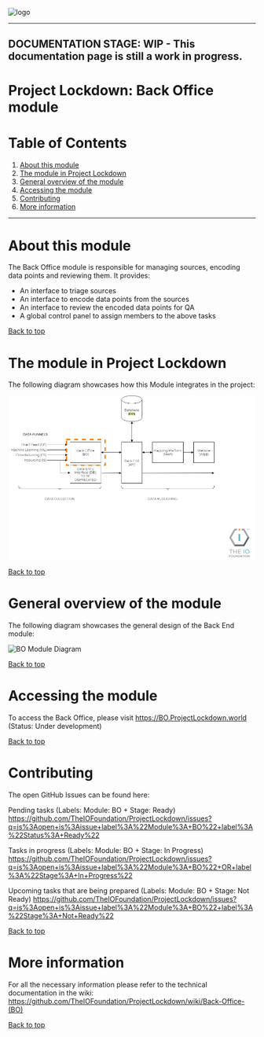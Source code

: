 <a id="top"></a>
![logo](https://user-images.githubusercontent.com/9198668/85232285-68543380-b430-11ea-8353-1aafb79baf78.png)
***

## DOCUMENTATION STAGE: WIP - This documentation page is still a work in progress.

# Project Lockdown: Back Office module

# Table of Contents
1. [About this module](#about-this-module)
2. [The module in Project Lockdown](#the-module-in-project-lockdown)
3. [General overview of the module](#general-overview-of-the-module)
4. [Accessing the module](#accessing-the-module)
5. [Contributing](#contributing)
6. [More information](#more-information)

***

# About this module

The Back Office module is responsible for managing sources, encoding data points and reviewing them.
It provides:
- An interface to triage sources
- An interface to encode data points from the sources
- An interface to review the encoded data points for QA
- A global control panel to assign members to the above tasks

<a href="#top">Back to top</a>

# The module in Project Lockdown
The following diagram showcases how this Module integrates in the project:

<img src="https://github.com/TheIOFoundation/ProjectLockdown/blob/master/docs/Diagrams/%5BTIOF%20PLD%5D%20Docs%20%5BP%5D%20General%20Modules%20Diagram%20Focus%20BO%20ENG%20v1.0.png" alt="BO Module Diagram in Project Lockdown general diagram" title="BO Module Diagram in Project Lockdown general diagram"/>

<a href="#top">Back to top</a>

# General overview of the module
The following diagram showcases the general design of the Back End module:

<img src="https://github.com/TheIOFoundation/ProjectLockdown/blob/master/docs/Diagrams/%5BTIOF%20PLD%5D%20Docs%20%5BP%5D%20Diagram%20BOFunnels%20ENG%20v1.0.png" alt="BO Module Diagram" title="BO Module Diagram"/>

<a href="#top">Back to top</a>

# Accessing the module
To access the Back Office, please visit
https://BO.ProjectLockdown.world
(Status: Under development)

<a href="#top">Back to top</a>

# Contributing
The open GitHub Issues can be found here:

Pending tasks (Labels: Module: BO + Stage: Ready)
https://github.com/TheIOFoundation/ProjectLockdown/issues?q=is%3Aopen+is%3Aissue+label%3A%22Module%3A+BO%22+label%3A%22Status%3A+Ready%22

Tasks in progress (Labels: Module: BO + Stage: In Progress)
https://github.com/TheIOFoundation/ProjectLockdown/issues?q=is%3Aopen+is%3Aissue+label%3A%22Module%3A+BO%22+OR+label%3A%22Stage%3A+In+Progress%22

Upcoming tasks that are being prepared (Labels: Module: BO + Stage: Not Ready)
https://github.com/TheIOFoundation/ProjectLockdown/issues?q=is%3Aopen+is%3Aissue+label%3A%22Module%3A+BO%22+label%3A%22Stage%3A+Not+Ready%22

<a href="#top">Back to top</a>

# More information
For all the necessary information please refer to the technical documentation in the wiki:
https://github.com/TheIOFoundation/ProjectLockdown/wiki/Back-Office-(BO)

<a href="#top">Back to top</a>

<!--stackedit_data:
eyJoaXN0b3J5IjpbOTQ1MTQ3MDU0XX0=
-->
